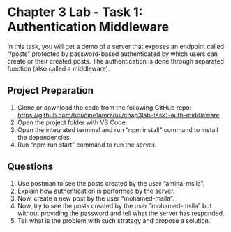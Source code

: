 # Chapter 3 Lab - Task 1: Authentication Middleware

In this task, you will get a demo of a server that exposes an endpoint called “/posts” protected by password-based authenticated by which users can create or their created posts. The authentication is done through separated function (also called a middleware).

## Project Preparation

1. Clone or download the code from the following GitHub repo: https://github.com/houcine1amraoui/chap3lab-task1-auth-middleware
2. Open the project folder with VS Code.
3. Open the integrated terminal and run “npm install” command to install the dependencies.
4. Run “npm run start” command to run the server.

## Questions

1. Use postman to see the posts created by the user “amina-msila”.
2. Explain how authentication is performed by the server.
3. Now, create a new post by the user “mohamed-msila”.
4. Now, try to see the posts created by the user “mohamed-msila” but without providing the password and tell what the server has responded.
5. Tell what is the problem with such strategy and propose a solution.
